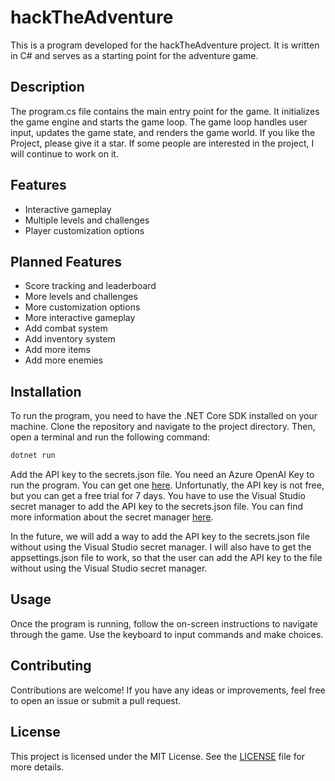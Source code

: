 # hackTheAdventure

This is a program developed for the hackTheAdventure project. It is written in C# and serves as a starting point for the adventure game.

## Description

The program.cs file contains the main entry point for the game. It initializes the game engine and starts the game loop. The game loop handles user input, updates the game state, and renders the game world.
If you like the Project, please give it a star. If some people are interested in the project, I will continue to work on it.

## Features

- Interactive gameplay
- Multiple levels and challenges
- Player customization options

## Planned Features
- Score tracking and leaderboard
- More levels and challenges
- More customization options
- More interactive gameplay
- Add combat system
- Add inventory system
- Add more items
- Add more enemies

## Installation

To run the program, you need to have the .NET Core SDK installed on your machine. Clone the repository and navigate to the project directory. Then, open a terminal and run the following command:

```bash
dotnet run
```
Add the API key to the secrets.json file. You need an Azure OpenAI Key to run the program. You can get one [here](https://azure.microsoft.com/en-us/services/cognitive-services/openai-text-analytics/).
Unfortunatly, the API key is not free, but you can get a free trial for 7 days.
You have to use the Visual Studio secret manager to add the API key to the secrets.json file. You can find more information about the secret manager [here](https://docs.microsoft.com/en-us/aspnet/core/security/app-secrets?view=aspnetcore-5.0&tabs=windows).

In the future, we will add a way to add the API key to the secrets.json file without using the Visual Studio secret manager.
I will also have to get the appsettings.json file to work, so that the user can add the API key to the file without using the Visual Studio secret manager.

## Usage

Once the program is running, follow the on-screen instructions to navigate through the game. Use the keyboard to input commands and make choices.

## Contributing

Contributions are welcome! If you have any ideas or improvements, feel free to open an issue or submit a pull request.

## License

This project is licensed under the MIT License. See the [LICENSE](LICENSE) file for more details.
